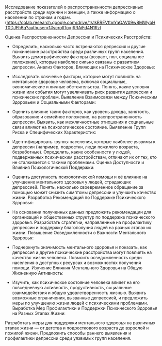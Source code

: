 Исследование показателей о распространенности депрессивных расстройств среди мужчин и женщин, а также информацию о населении по странам и годам. (https://colab.research.google.com/drive/1s1kBREVftmYaOAV09w8MWybHT0DJFh6q?authuser=1#scrollTo=jRRAiFd4N1Rz)

Оценка Распространенности Депрессии и Психических Расстройств:

- Определить, насколько часто встречаются депрессия и другие психические расстройства среди различных групп населения.
Выявить демографические факторы (возраст, пол, социальное положение), которые наиболее сильно связаны с развитием депрессии.
Анализ Факторов, Влияющих на Психическое Здоровье:

- Исследовать ключевые факторы, которые могут повлиять на ментальное здоровье человека, включая социальные, экономические и личные обстоятельства.
Понять, какие условия жизни или события могут увеличивать риск развития депрессии и психических проблем.
Выявление Взаимосвязи между Психическим Здоровьем и Социальными Факторами:

- Оценить влияние таких факторов, как уровень дохода, занятость, образование и семейное положение, на распространенность депрессии.
Выявить, как межличностные отношения и социальные связи влияют на психологическое состояние.
Выявление Групп Риска и Специфических Характеристик:

- Идентифицировать группы населения, которые наиболее уязвимы к депрессии (например, подростки, люди пожилого возраста, безработные).
Определить, какие особенности у людей, подверженных психическим расстройствам, отличают их от тех, кто не сталкивается с такими проблемами.
Оценка Доступности и Влияния Психологической Поддержки:

- Оценить доступность психологической помощи и её влияние на улучшение ментального здоровья у людей, страдающих депрессией.
Понять, насколько своевременное обращение за помощью может снизить симптомы депрессии и улучшить качество жизни.
Разработка Рекомендаций по Поддержке Психического Здоровья:

- На основании полученных данных предложить рекомендации для организаций и общественных структур по поддержке психического здоровья.
Разработать стратегии, направленные на профилактику депрессии и поддержку благополучия людей на разных этапах их жизни.
Повышение Осведомленности о Важности Ментального Здоровья:

- Подчеркнуть значимость ментального здоровья и показать, как депрессия и другие психические расстройства могут повлиять на качество жизни человека.
Повысить осведомленность среди населения о доступных ресурсах и возможностях получения помощи.
Изучение Влияния Ментального Здоровья на Общую Жизненную Активность:

- Изучить, как психическое состояние человека влияет на его повседневную активность, продуктивность, социальные взаимодействия и общую удовлетворенность жизнью.
Выявить возможные ограничения, вызванные депрессией, и предложить меры по улучшению жизни людей с психическими проблемами.
Выработка Мер Профилактики и Поддержки Психического Здоровья на Разных Этапах Жизни:

Разработать меры для поддержки ментального здоровья на различных этапах жизни — от детства и подросткового возраста до взрослой и пожилой жизни.
Предложить способы раннего выявления и профилактики депрессии среди уязвимых групп населения.
